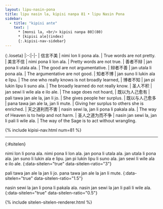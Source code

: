 ```yaml
---
layout: lipu-nasin-pona
title: lipu nasin la, kipisi nanpa 81 • lipu Nasin Pona
sidebar:
  - title: "kipisi ante"
    text: |
      * [monsi la, <br/> kipisi nanpa 80](80)
      * [kipisi ale](index)
      {:.kipisi-nav-sidebar}
---
```


{:.loseta}
|:-:|-|-
| 信言不美         | nimi lon li pona ala.                       | True words are not pretty.
| 美言不信         | nimi pona li lon ala.                       | Pretty words are not true.
| 善者不辩         | jan pona li utala ala.                      | The good are not argumentative.
| 辩者不善         | jan utala li pona ala.                      | The argumentative are not good.
| 知者不博         | jan suno li lukin ala e lipu.               | The one who really knows is not broadly learned,
| 博者不知         | jan pi lukin lipu li suno ala.              | The broadly learned do not really know.
| 圣人不积         | jan sewi li wile ala e ilo ale.             | The sage does not hoard,
| 既以为人己愈有   | pali tawa jan ale la, jan li jo.            | She gives people her surplus.
| 既以与人己愈多   | pana tawa jan ale la, jan li mute.          | Giving her surplus to others she is enriched.
| 天之道利而不害   | nasin sewi la, jan li pona li pakala ala.   | The way of Heaven is to help and not harm.
| 圣人之道为而不争 | nasin jan sewi la, jan li pali li wile ala. | The way of the Sage is to act without wrangling.

{% include kipisi-nav.html num=81 %}

-------
{:#sitelen}

nimi lon li pona ala.
nimi pona li lon ala.
jan pona li utala ala.
jan utala li pona ala.
jan suno li lukin ala e lipu.
jan pi lukin lipu li suno ala.
jan sewi li wile ala e ilo ale.
{:data-sitelen="true" data-sitelen-ratio="3"}

pali tawa jan ale la jan li jo.
pana tawa jan ale la jan li mute.
{:data-sitelen="true" data-sitelen-ratio="1.5"}

nasin sewi la jan li pona li pakala ala.
nasin jan sewi la jan li pali li wile ala.
{:data-sitelen="true" data-sitelen-ratio="0.5"}

{% include sitelen-sitelen-renderer.html %}
